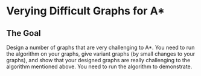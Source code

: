 # Verying Difficult Graphs for A*

## The Goal
Design a number of graphs that are very challenging to A*. You need to run the algorithm on your graphs, give variant graphs (by small changes to your graphs),  and show that your designed graphs are really challenging to the algorithm mentioned above. You need to run the algorithm to demonstrate. 
